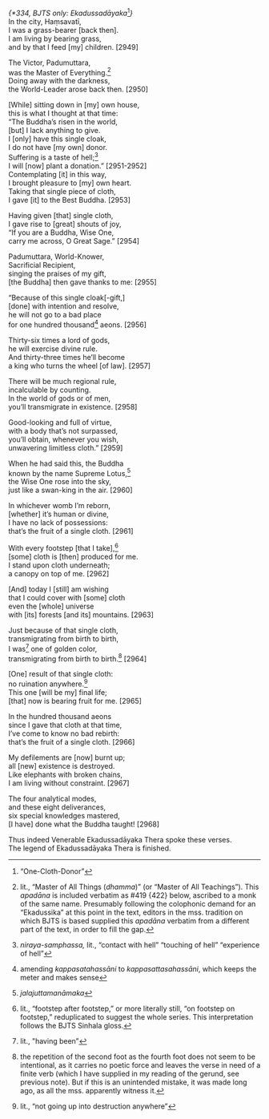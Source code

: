 *{\*334, BJTS only: Ekadussadāyaka*[^1]*}*  
In the city, Haṃsavatī,  
I was a grass-bearer \[back then\].  
I am living by bearing grass,  
and by that I feed \[my\] children. \[2949\]

The Victor, Padumuttara,  
was the Master of Everything.[^2]  
Doing away with the darkness,  
the World-Leader arose back then. \[2950\]

\[While\] sitting down in \[my\] own house,  
this is what I thought at that time:  
“The Buddha’s risen in the world,  
\[but\] I lack anything to give.  
I \[only\] have this single cloak,  
I do not have \[my own\] donor.  
Suffering is a taste of hell;[^3]  
I will \[now\] plant a donation.” \[2951-2952\]  
Contemplating \[it\] in this way,  
I brought pleasure to \[my\] own heart.  
Taking that single piece of cloth,  
I gave \[it\] to the Best Buddha. \[2953\]

Having given \[that\] single cloth,  
I gave rise to \[great\] shouts of joy,  
“If you are a Buddha, Wise One,  
carry me across, O Great Sage.” \[2954\]

Padumuttara, World-Knower,  
Sacrificial Recipient,  
singing the praises of my gift,  
\[the Buddha\] then gave thanks to me: \[2955\]

“Because of this single cloak\[-gift,\]  
\[done\] with intention and resolve,  
he will not go to a bad place  
for one hundred thousand[^4] aeons. \[2956\]

Thirty-six times a lord of gods,  
he will exercise divine rule.  
And thirty-three times he’ll become  
a king who turns the wheel \[of law\]. \[2957\]

There will be much regional rule,  
incalculable by counting.  
In the world of gods or of men,  
you’ll transmigrate in existence. \[2958\]

Good-looking and full of virtue,  
with a body that’s not surpassed,  
you’ll obtain, whenever you wish,  
unwavering limitless cloth.” \[2959\]

When he had said this, the Buddha  
known by the name Supreme Lotus,[^5]  
the Wise One rose into the sky,  
just like a swan-king in the air. \[2960\]

In whichever womb I’m reborn,  
\[whether\] it’s human or divine,  
I have no lack of possessions:  
that’s the fruit of a single cloth. \[2961\]

With every footstep \[that I take\],[^6]  
\[some\] cloth is \[then\] produced for me.  
I stand upon cloth underneath;  
a canopy on top of me. \[2962\]

\[And\] today I \[still\] am wishing  
that I could cover with \[some\] cloth  
even the \[whole\] universe  
with \[its\] forests \[and its\] mountains. \[2963\]

Just because of that single cloth,  
transmigrating from birth to birth,  
I was[^7] one of golden color,  
transmigrating from birth to birth.[^8] \[2964\]

\[One\] result of that single cloth:  
no ruination anywhere.[^9]  
This one \[will be my\] final life;  
\[that\] now is bearing fruit for me. \[2965\]

In the hundred thousand aeons  
since I gave that cloth at that time,  
I’ve come to know no bad rebirth:  
that’s the fruit of a single cloth. \[2966\]

My defilements are \[now\] burnt up;  
all \[new\] existence is destroyed.  
Like elephants with broken chains,  
I am living without constraint. \[2967\]

The four analytical modes,  
and these eight deliverances,  
six special knowledges mastered,  
\[I have\] done what the Buddha taught! \[2968\]

Thus indeed Venerable Ekadussadāyaka Thera spoke these verses.  
The legend of Ekadussadāyaka Thera is finished.

[^1]: “One-Cloth-Donor”

[^2]: lit., “Master of All Things (*dhamma*)” (or “Master of All
    Teachings”). This *apadāna* is included verbatim as \#419 {422}
    below, ascribed to a monk of the same name. Presumably following the
    colophonic demand for an “Ekadussika” at this point in the text,
    editors in the mss. tradition on which BJTS is based supplied this
    *apadāna* verbatim from a different part of the text, in order to
    fill the gap.

[^3]: *niraya-samphassa,* lit., “contact with hell” “touching of hell”
    “experience of hell”

[^4]: amending *kappasatahassāni* to *kappasattasahassāni*, which keeps
    the meter and makes sense

[^5]: *jalajuttamanāmaka*

[^6]: lit., “footstep after footstep,” or more literally still, “on
    footstep on footstep,” reduplicated to suggest the whole series.
    This interpretation follows the BJTS Sinhala gloss.

[^7]: lit., "having been”

[^8]: the repetition of the second foot as the fourth foot does not seem
    to be intentional, as it carries no poetic force and leaves the
    verse in need of a finite verb (which I have supplied in my reading
    of the gerund, see previous note). But if this is an unintended
    mistake, it was made long ago, as all the mss. apparently witness
    it.

[^9]: lit., “not going up into destruction anywhere”
